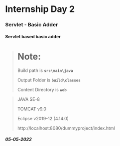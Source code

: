 # Internship Day 2
### Servlet - Basic Adder
#### Servlet based basic adder

> # **Note:**
> 
> Build path is **`src\main\java`**
> 
> Output Folder is **`build\classes`**
> 
> Content Directory is **`web`**

> JAVA SE-8
> 
> TOMCAT v9.0
> 
> Eclipse v2019-12 (4.14.0)
> 
> http://localhost:8080/dummyproject/index.html


##### 05-05-2022
